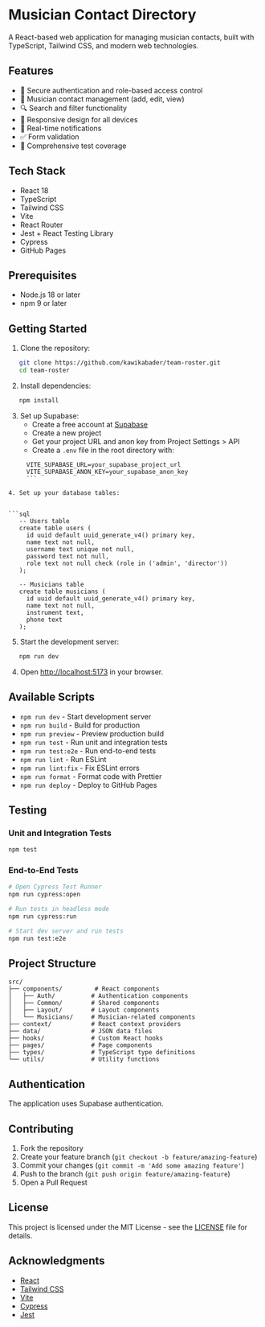 # Musician Contact Directory

A React-based web application for managing musician contacts, built with TypeScript, Tailwind CSS, and modern web technologies.

## Features

* 🔐 Secure authentication and role-based access control
* 👥 Musician contact management (add, edit, view)
* 🔍 Search and filter functionality
* 📱 Responsive design for all devices
* 🔔 Real-time notifications
* ✅ Form validation
* 🧪 Comprehensive test coverage

## Tech Stack

* React 18
* TypeScript
* Tailwind CSS
* Vite
* React Router
* Jest + React Testing Library
* Cypress
* GitHub Pages

## Prerequisites

* Node.js 18 or later
* npm 9 or later

## Getting Started

1. Clone the repository:
   

```bash
   git clone https://github.com/kawikabader/team-roster.git
   cd team-roster
   ```

2. Install dependencies:
   

```bash
   npm install
   ```

3. Set up Supabase:
   - Create a free account at [Supabase](https://supabase.com)
   - Create a new project
   - Get your project URL and anon key from Project Settings > API
   - Create a `.env` file in the root directory with:

     

```
     VITE_SUPABASE_URL=your_supabase_project_url
     VITE_SUPABASE_ANON_KEY=your_supabase_anon_key
     ```

4. Set up your database tables:
   

```sql
   -- Users table
   create table users (
     id uuid default uuid_generate_v4() primary key,
     name text not null,
     username text unique not null,
     password text not null,
     role text not null check (role in ('admin', 'director'))
   );

   -- Musicians table
   create table musicians (
     id uuid default uuid_generate_v4() primary key,
     name text not null,
     instrument text,
     phone text
   );
   ```

5. Start the development server:
   

```bash
   npm run dev
   ```

4. Open [http://localhost:5173](http://localhost:5173) in your browser.

## Available Scripts

* `npm run dev` - Start development server
* `npm run build` - Build for production
* `npm run preview` - Preview production build
* `npm run test` - Run unit and integration tests
* `npm run test:e2e` - Run end-to-end tests
* `npm run lint` - Run ESLint
* `npm run lint:fix` - Fix ESLint errors
* `npm run format` - Format code with Prettier
* `npm run deploy` - Deploy to GitHub Pages

## Testing

### Unit and Integration Tests

```bash
npm test
```

### End-to-End Tests

```bash
# Open Cypress Test Runner
npm run cypress:open

# Run tests in headless mode
npm run cypress:run

# Start dev server and run tests
npm run test:e2e
```

## Project Structure

```
src/
├── components/         # React components
│   ├── Auth/          # Authentication components
│   ├── Common/        # Shared components
│   ├── Layout/        # Layout components
│   └── Musicians/     # Musician-related components
├── context/           # React context providers
├── data/              # JSON data files
├── hooks/             # Custom React hooks
├── pages/             # Page components
├── types/             # TypeScript type definitions
└── utils/             # Utility functions
```

## Authentication

The application uses Supabase authentication.

## Contributing

1. Fork the repository
2. Create your feature branch (`git checkout -b feature/amazing-feature`)
3. Commit your changes (`git commit -m 'Add some amazing feature'`)
4. Push to the branch (`git push origin feature/amazing-feature`)
5. Open a Pull Request

## License

This project is licensed under the MIT License - see the [LICENSE](LICENSE) file for details.

## Acknowledgments

* [React](https://reactjs.org/)
* [Tailwind CSS](https://tailwindcss.com/)
* [Vite](https://vitejs.dev/)
* [Cypress](https://www.cypress.io/)
* [Jest](https://jestjs.io/)
